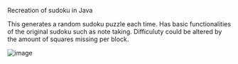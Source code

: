 Recreation of sudoku in Java

This generates a random sudoku puzzle each time. 
Has basic functionalities of the original sudoku such as note taking.
Difficuluty could be altered by the amount of squares missing per block.


![image](https://github.com/LleytonMartin/Games/assets/100320409/cb01887d-6f31-4de2-a336-96286c6c4512)

